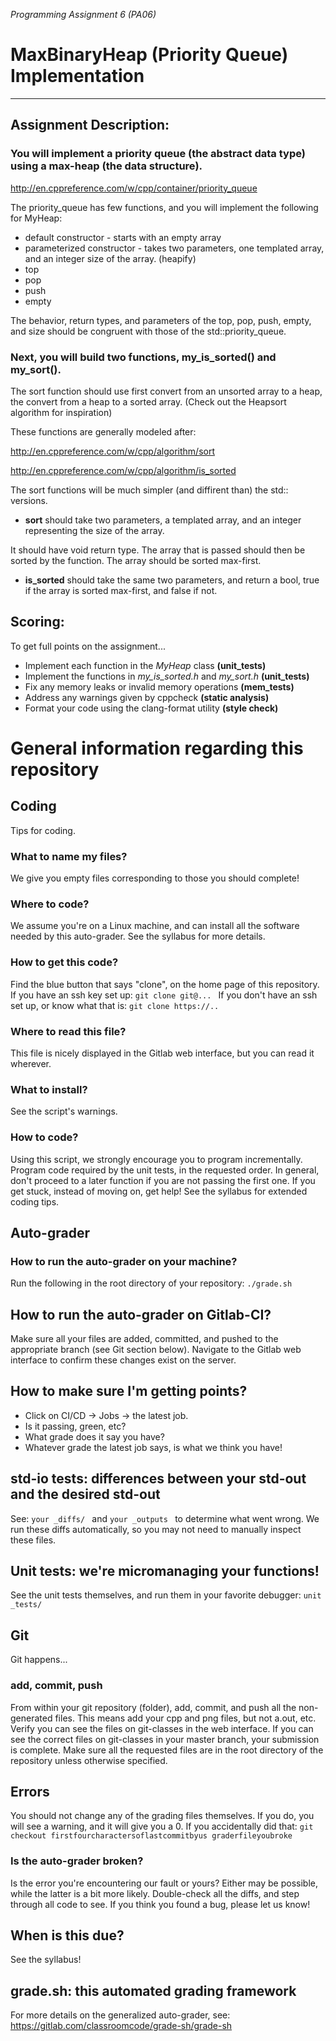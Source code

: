 
_Programming Assignment 6 (PA06)_

# MaxBinaryHeap (Priority Queue) Implementation

--- 

## Assignment Description:

### You will implement a priority queue (the abstract data type) using a max-heap (the data structure).

http://en.cppreference.com/w/cpp/container/priority_queue

The priority_queue has few functions, and you will implement the following for MyHeap:
* default constructor - starts with an empty array
* parameterized constructor - takes two parameters, one templated array, and an integer size of the array. (heapify)
* top
* pop
* push
* empty

The behavior, return types, and parameters of the top, pop, push, empty, and size should be congruent with those of the std::priority_queue.

### Next, you will build two functions, my_is_sorted() and my_sort().
The sort function should use first convert from an unsorted array to a heap, the convert from a heap to a sorted array.
(Check out the Heapsort algorithm for inspiration)

These functions are generally modeled after:

http://en.cppreference.com/w/cpp/algorithm/sort

http://en.cppreference.com/w/cpp/algorithm/is_sorted

The sort functions will be much simpler (and diffirent than) the std:: versions.

* **sort** should take two parameters, a templated array, and an integer representing the size of the array.
  
It should have void return type.
The array that is passed should then be sorted by the function. The array should be sorted max-first.

* **is_sorted** should take the same two parameters, and return a bool, true if the array is sorted max-first, and false if not.

## Scoring:

To get full points on the assignment...
* Implement each function in the _MyHeap_ class **(unit_tests)**
* Implement the functions in _my_is_sorted.h_ and _my_sort.h_ **(unit_tests)**
* Fix any memory leaks or invalid memory operations **(mem_tests)**
* Address any warnings given by cppcheck **(static analysis)**
* Format your code using the clang-format utility **(style check)**


# General information regarding this repository

## Coding
Tips for coding.

### What to name my files?
We give you empty files corresponding to those you should complete!

### Where to code?
We assume you're on a Linux machine, and can install all the software needed by this auto-grader.
See the syllabus for more details.

### How to get this code?
Find the blue button that says "clone", on the home page of this repository.
If you have an ssh key set up:
 `git clone git@... `
If you don't have an ssh set up, or know what that is:
 `git clone https://.. `

### Where to read this file?
This file is nicely displayed in the Gitlab web interface, but you can read it wherever.

### What to install?
See the script's warnings.

### How to code?
Using this script, we strongly encourage you to program incrementally. 
Program code required by the unit tests, in the requested order. 
In general, don't proceed to a later function if you are not passing the first one.
If you get stuck, instead of moving on, get help!
See the syllabus for extended coding tips.

## Auto-grader

### How to run the auto-grader on your machine?
Run the following in the root directory of your repository:
 `./grade.sh `

## How to run the auto-grader on Gitlab-CI?
Make sure all your files are added, committed, and pushed to the appropriate branch (see Git section below).
Navigate to the Gitlab web interface to confirm these changes exist on the server.

## How to make sure I'm getting points?
 * Click on CI/CD -> Jobs -> the latest job.
 * Is it passing, green, etc? 
 * What grade does it say you have?
 * Whatever grade the latest job says, is what we think you have!

## std-io tests: differences between your std-out and the desired std-out
See:  `your _diffs/ ` and  `your _outputs ` to determine what went wrong. 
We run these diffs automatically, so you may not need to manually inspect these files.

## Unit tests: we're micromanaging your functions!
See the unit tests themselves, and run them in your favorite debugger:
 `unit _tests/ `

## Git
Git happens...

### add, commit, push
From within your git repository (folder), add, commit, and push all the non-generated files. 
This means add your cpp and png files, but not a.out, etc.
Verify you can see the files on git-classes in the web interface.
If you can see the correct files on git-classes in your master branch, your submission is complete.
Make sure all the requested files are in the root directory of the repository unless otherwise specified.

## Errors
You should not change any of the grading files themselves. 
If you do, you will see a warning, and it will give you a 0.
If you accidentally did that:
`git checkout firstfourcharactersoflastcommitbyus graderfileyoubroke`

### Is the auto-grader broken?
Is the error you're encountering our fault or yours?
Either may be possible, while the latter is a bit more likely.
Double-check all the diffs, and step through all code to see.
If you think you found a bug, please let us know!

## When is this due?
See the syllabus!

## grade.sh: this automated grading framework
For more details on the generalized auto-grader, see:
https://gitlab.com/classroomcode/grade-sh/grade-sh

